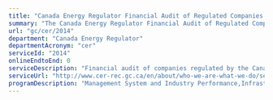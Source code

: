 ```yaml
---
title: "Canada Energy Regulator Financial Audit of Regulated Companies."
summary: "The Canada Energy Regulator Financial Audit of Regulated Companies. service from Canada Energy Regulator is not available end-to-end online, according to the GC Service Inventory."
url: "gc/cer/2014"
department: "Canada Energy Regulator"
departmentAcronym: "cer"
serviceId: "2014"
onlineEndtoEnd: 0
serviceDescription: "Financial audit of companies regulated by the Canada Energy Regulator."
serviceUrl: "http://www.cer-rec.gc.ca/en/about/who-we-are-what-we-do/service-standards/index.html"
programDescription: "Management System and Industry Performance,Infrastructure, Tolls and Export Applications"
---
```

